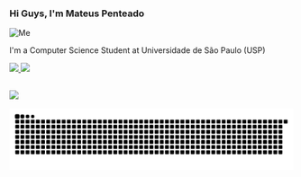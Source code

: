 ### Hi Guys, I'm Mateus Penteado

<img height="200em" alt="Me" src="https://cdn.discordapp.com/attachments/819376822700605494/872317384470454332/me.gif">

I'm a Computer Science Student at Universidade de São Paulo (USP)

<div>
  <a href="https://github.com/Matezcp">
  <img height="180em" src="https://github-readme-stats.vercel.app/api?username=Matezcp&show_icons=true&theme=dracula&include_all_commits=true&count_private=true"/>
  <img height="180em" src="https://github-readme-stats.vercel.app/api/top-langs/?username=Matezcp&layout=compact&langs_count=7&theme=dracula"/>
</div>
  
  ##
<div> 
  <a href="https://www.linkedin.com/in/mateus-penteado-6a4641195/" target="_blank"><img src="https://img.shields.io/badge/-LinkedIn-%230077B5?style=for-the-badge&logo=linkedin&logoColor=white" target="_blank"></a> 
 
  ![Snake animation](https://github.com/Matezcp/Matezcp/blob/output/github-contribution-grid-snake.svg)

</div>
